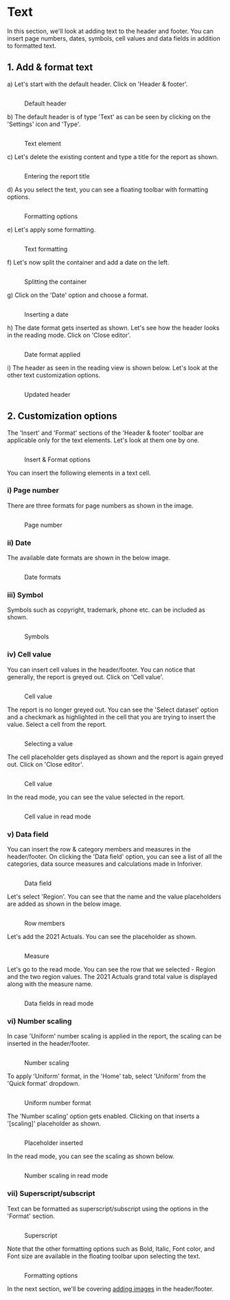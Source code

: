 # Text

In this section, we'll look at adding text to the header and footer. You can insert page numbers, dates, symbols, cell values and data fields in addition to formatted text.&#x20;

## 1. Add & format text

a) Let's start with the default header. Click on 'Header & footer'.

<figure><img src="../../../.gitbook/assets/8.3.1 Default header.png" alt=""><figcaption><p>Default header</p></figcaption></figure>

b) The default header is of type 'Text' as can be seen by clicking on the 'Settings' icon and 'Type'.&#x20;

<figure><img src="../../../.gitbook/assets/8.3.2 Text.png" alt=""><figcaption><p>Text element</p></figcaption></figure>

c) Let's delete the existing content and type a title for the report as shown.

<figure><img src="../../../.gitbook/assets/8.3.3 Text.png" alt=""><figcaption><p>Entering the report title</p></figcaption></figure>

d) As you select the text, you can see a floating toolbar with formatting options.&#x20;

<figure><img src="../../../.gitbook/assets/8.3.4 Text.png" alt=""><figcaption><p>Formatting options</p></figcaption></figure>

e) Let's apply some formatting.

<figure><img src="../../../.gitbook/assets/8.3.5 Text.png" alt=""><figcaption><p>Text formatting</p></figcaption></figure>

f) Let's now split the container and add a date on the left.

<figure><img src="../../../.gitbook/assets/8.3.6 Text.png" alt=""><figcaption><p>Splitting the container</p></figcaption></figure>

g) Click on the 'Date' option and choose a format.

<figure><img src="../../../.gitbook/assets/8.3.7 Text.png" alt=""><figcaption><p>Inserting a date</p></figcaption></figure>

h) The date format gets inserted as shown. Let's see how the header looks in the reading mode. Click on 'Close editor'.

<figure><img src="../../../.gitbook/assets/8.3.9 Text.png" alt=""><figcaption><p>Date format applied</p></figcaption></figure>

i) The header as seen in the reading view is shown below. Let's look at the other text customization options.

<figure><img src="../../../.gitbook/assets/8.3.10 Text.png" alt=""><figcaption><p>Updated header</p></figcaption></figure>

## 2. Customization options

The 'Insert' and 'Format' sections of the 'Header & footer' toolbar are applicable only for the text elements. Let's look at them one by one.

<figure><img src="../../../.gitbook/assets/8.3.11 Text.png" alt=""><figcaption><p>Insert &#x26; Format options</p></figcaption></figure>

You can insert the following elements in a text cell.

### i) Page number&#x20;

There are three formats for page numbers as shown in the image.

<figure><img src="../../../.gitbook/assets/8.3.12 Page number.png" alt=""><figcaption><p>Page number</p></figcaption></figure>

### ii) Date&#x20;

The available date formats are shown in the below image.

<figure><img src="../../../.gitbook/assets/8.3.13 Date.png" alt=""><figcaption><p>Date formats</p></figcaption></figure>

### iii) Symbol&#x20;

Symbols such as copyright, trademark, phone etc. can be included as shown.

<figure><img src="../../../.gitbook/assets/8.3.14 Symbol.png" alt=""><figcaption><p>Symbols</p></figcaption></figure>

### iv) Cell value&#x20;

You can insert cell values in the header/footer. You can notice that generally, the report is greyed out. Click on 'Cell value'.

<figure><img src="../../../.gitbook/assets/8.3.15 Cell value.png" alt=""><figcaption><p>Cell value</p></figcaption></figure>

The report is no longer greyed out. You can see the 'Select dataset' option and a checkmark as highlighted in the cell that you are trying to insert the value. Select a cell from the report.

<figure><img src="../../../.gitbook/assets/8.3.17 Cell value.png" alt=""><figcaption><p>Selecting a value</p></figcaption></figure>

The cell placeholder gets displayed as shown and the report is again greyed out. Click on 'Close editor'.

<figure><img src="../../../.gitbook/assets/8.3.19 Cell value.png" alt=""><figcaption><p>Cell value</p></figcaption></figure>

In the read mode, you can see the value selected in the report.

<figure><img src="../../../.gitbook/assets/8.3.20 Cell value.png" alt=""><figcaption><p>Cell value in read mode</p></figcaption></figure>

### v) Data field

You can insert the row & category members and measures in the header/footer. On clicking the 'Data field' option, you can see a list of all the categories, data source measures and calculations made in Inforiver.&#x20;

<figure><img src="../../../.gitbook/assets/8.3.21 Data field.png" alt=""><figcaption><p>Data field</p></figcaption></figure>

Let's select 'Region'. You can see that the name and the value placeholders are added as shown in the below image.

<figure><img src="../../../.gitbook/assets/8.3.22 Data field.png" alt=""><figcaption><p>Row members</p></figcaption></figure>

Let's add the 2021 Actuals. You can see the placeholder as shown.

<figure><img src="../../../.gitbook/assets/8.3.23 Data field.png" alt=""><figcaption><p>Measure</p></figcaption></figure>

Let's go to the read mode. You can see the row that we selected - Region and the two region values. The 2021 Actuals grand total value is displayed along with the measure name.&#x20;

<figure><img src="../../../.gitbook/assets/8.3.24 Data field.png" alt=""><figcaption><p>Data fields in read mode</p></figcaption></figure>

### vi) Number scaling

In case 'Uniform' number scaling is applied in the report, the scaling can be inserted in the header/footer.&#x20;

<figure><img src="../../../.gitbook/assets/8.3.25 Number scaling.png" alt=""><figcaption><p>Number scaling</p></figcaption></figure>

To apply 'Uniform' format, in the 'Home' tab, select 'Uniform' from the 'Quick format' dropdown.

<figure><img src="../../../.gitbook/assets/8.3.26 Number scaling.png" alt=""><figcaption><p>Uniform number format</p></figcaption></figure>

The 'Number scaling' option gets enabled. Clicking on that inserts a '\[scaling]' placeholder as shown.

<figure><img src="../../../.gitbook/assets/8.3.27 Number scaling.png" alt=""><figcaption><p>Placeholder inserted</p></figcaption></figure>

In the read mode, you can see the scaling as shown below.

<figure><img src="../../../.gitbook/assets/8.3.28 Number scaling.png" alt=""><figcaption><p>Number scaling in read mode</p></figcaption></figure>

### vii) Superscript/subscript

Text can be formatted as superscript/subscript using the options in the 'Format' section.

<figure><img src="../../../.gitbook/assets/8.3.29 Superscript.png" alt=""><figcaption><p>Superscript</p></figcaption></figure>

Note that the other formatting options such as Bold, Italic, Font color, and Font size are available in the floating toolbar upon selecting the text.

<figure><img src="../../../.gitbook/assets/8.3.4 Text.png" alt=""><figcaption><p>Formatting options</p></figcaption></figure>

In the next section, we'll be covering [adding images](images.md) in the header/footer.
